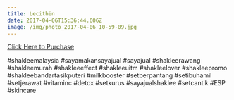 ```yaml
---
title: Lecithin
date: 2017-04-06T15:36:44.606Z
image: /img/photo_2017-04-06_10-59-09.jpg
---
```


[Click Here to Purchase](https://www.shaklee2u.com.my/widget/widget_agreement.php?session_id=&enc_widget_id=3c24627ca720aca22925fb8f4dd360cf)

#shakleemalaysia #sayamakansayajual #sayajual #shakleerawang #shakleemurah #shakleeeffect #shakleeuitm #shakleelover #shakleepromo #shakleebandartasikputeri #milkbooster #setberpantang #setibuhamil #setjerawat #vitaminc #detox #setkurus #sayajualshaklee #setcantik #ESP #skincare
